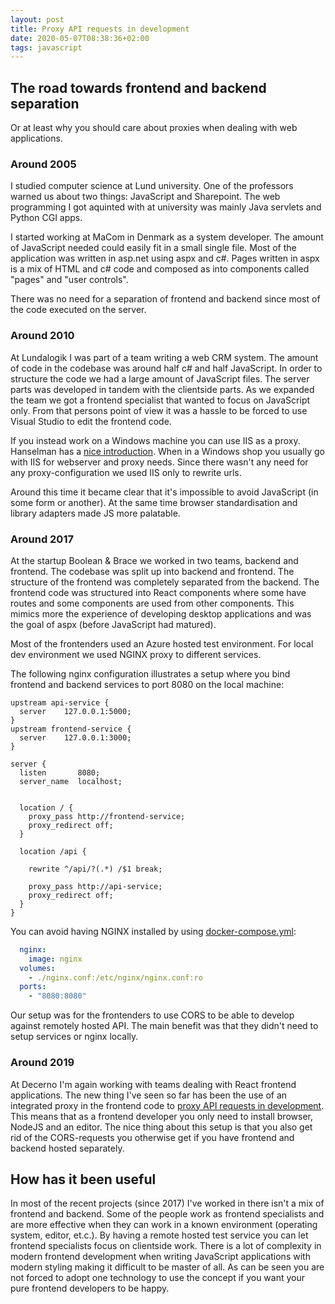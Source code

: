 ```yaml
---
layout: post
title: Proxy API requests in development
date: 2020-05-07T08:38:36+02:00
tags: javascript
---
```


## The road towards frontend and backend separation

Or at least why you should care about proxies when dealing with web applications.

### Around 2005

I studied computer science at Lund university. One of the professors warned us about two things: JavaScript and Sharepoint. The web programming I got aquinted with at university was mainly Java servlets and Python CGI apps.

I started working at MaCom in Denmark as a system developer. The amount of JavaScript needed could easily fit in a small single file. Most of the application was written in asp.net using aspx and c#. Pages written in aspx is a mix of HTML and c# code and composed as into components called "pages" and "user controls".

There was no need for a separation of frontend and backend since most of the code executed on the server.

### Around 2010

At Lundalogik I was part of a team writing a web CRM system. The amount of code in the codebase was around half c# and half JavaScript. In order to structure the code we had a large amount of JavaScript files. The server parts was developed in tandem with the clientside parts. As we expanded the team we got a frontend specialist that wanted to focus on JavaScript only. From that persons point of view it was a hassle to be forced to use Visual Studio to edit the frontend code.

If you instead work on a Windows machine you can use IIS as a proxy. Hanselman has a [nice introduction](https://www.hanselman.com/blog/ASPNETMVCAndTheNewIIS7RewriteModule.aspx). When in a Windows shop you usually go with IIS for webserver and proxy needs. Since there wasn't any need for any proxy-configuration we used IIS only to rewrite urls.

Around this time it became clear that it's impossible to avoid JavaScript (in some form or another). At the same time browser standardisation and library adapters made JS more palatable.

### Around 2017

At the startup Boolean & Brace we worked in two teams, backend and frontend. The codebase was split up into backend and frontend. The structure of the frontend was completely separated from the backend. The frontend code was structured into React components where some have routes and some components are used from other components. This mimics more the experience of developing desktop applications and was the goal of aspx (before JavaScript had matured).

Most of the frontenders used an Azure hosted test environment. For local dev environment we used NGINX proxy to different services.

The following nginx configuration illustrates a setup where you bind frontend and backend services to port 8080 on the local machine:

```config
upstream api-service {
  server	127.0.0.1:5000;
}
upstream frontend-service {
  server	127.0.0.1:3000;
}

server {
  listen       8080;
  server_name  localhost;


  location / {
    proxy_pass http://frontend-service;
    proxy_redirect off;
  }

  location /api {

    rewrite ^/api/?(.*) /$1 break;

    proxy_pass http://api-service;
    proxy_redirect off;
  }
}
```

You can avoid having NGINX installed by using [docker-compose.yml](https://docs.docker.com/compose/compose-file/):

```yaml
  nginx:
    image: nginx
  volumes:
    - ./nginx.conf:/etc/nginx/nginx.conf:ro
  ports:
    - "8080:8080"
```

Our setup was for the frontenders to use CORS to be able to develop against remotely hosted API. The main benefit was that they didn't need to setup services or nginx locally.

### Around 2019

At Decerno I'm again working with teams dealing with React frontend applications. The new thing I've seen so far has been the use of an integrated proxy in the frontend code to [proxy API requests in development](https://create-react-app.dev/docs/proxying-api-requests-in-development/). This means that as a frontend developer you only need to install browser, NodeJS and an editor. The nice thing about this setup is that you also get rid of the CORS-requests you otherwise get if you have frontend and backend hosted separately.

## How has it been useful

In most of the recent projects (since 2017) I've worked in there isn't a mix of frontend and backend. Some of the people work as frontend specialists and are more effective when they can work in a known environment (operating system, editor, et.c.). By having a remote hosted test service you can let frontend specialists focus on clientside work. There is a lot of complexity in modern frontend development when writing JavaScript applications with modern styling making it difficult to be master of all. As can be seen you are not forced to adopt one technology to use the concept if you want your pure frontend developers to be happy.
